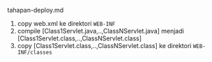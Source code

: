 tahapan-deploy.md

1. copy web.xml ke direktori `WEB-INF`
2. compile [Class1Servlet.java,..,ClassNServlet.java] menjadi [Class1Servlet.class,..,ClassNServlet.class]
3. copy [Class1Servlet.class,..,ClassNServlet.class] ke direktori  `WEB-INF/classes`
